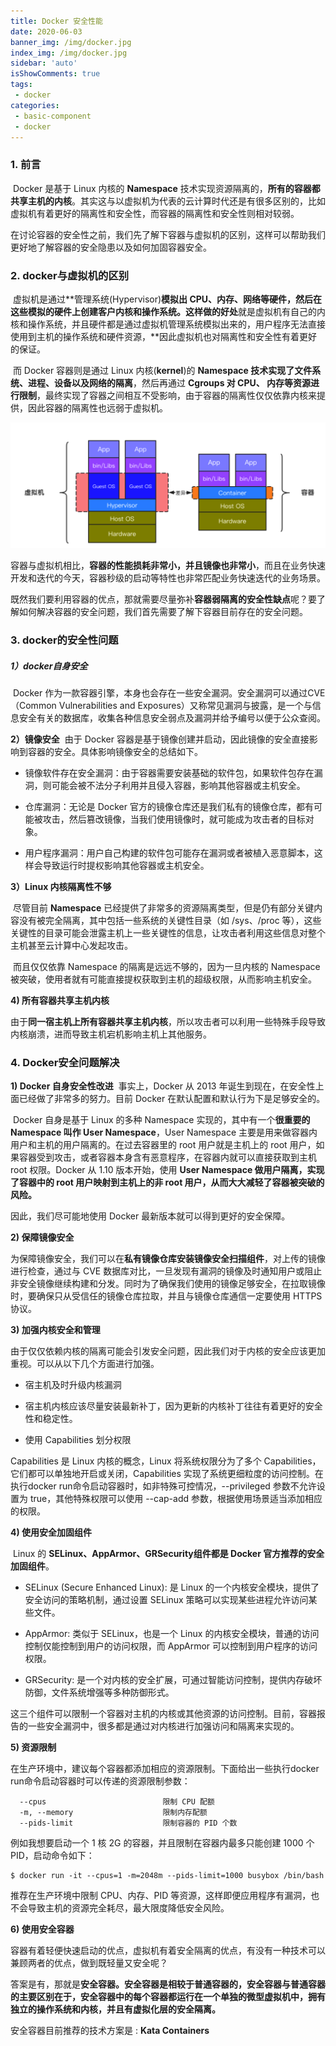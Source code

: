 ```yaml
---
title: Docker 安全性能
date: 2020-06-03
banner_img: /img/docker.jpg
index_img: /img/docker.jpg
sidebar: 'auto'
isShowComments: true
tags: 
 - docker
categories:
 - basic-component
 - docker
---
```


### 1. 前言

​	Docker 是基于 Linux 内核的 **Namespace** 技术实现资源隔离的，**所有的容器都共享主机的内核**。其实这与以虚拟机为代表的云计算时代还是有很多区别的，比如虚拟机有着更好的隔离性和安全性，而容器的隔离性和安全性则相对较弱。

​	在讨论容器的安全性之前，我们先了解下容器与虚拟机的区别，这样可以帮助我们更好地了解容器的安全隐患以及如何加固容器安全。

### 2. docker与虚拟机的区别

​	虚拟机是通过**管理系统(Hypervisor)**模拟出 CPU、内存、网络等硬件，然后在这些模拟的硬件上创建客户内核和操作系统。这样做的好处**就是虚拟机有自己的内核和操作系统，并且硬件都是通过虚拟机管理系统模拟出来的，用户程序无法直接使用到主机的操作系统和硬件资源，**因此虚拟机也对隔离性和安全性有着更好的保证。

​	而 Docker 容器则是通过 Linux 内核(**kernel**)的 **Namespace 技术实现了文件系统、进程、设备以及网络的隔离**，然后再通过 **Cgroups 对 CPU、 内存等资源进行限制**，最终实现了容器之间相互不受影响，由于容器的隔离性仅仅依靠内核来提供，因此容器的隔离性也远弱于虚拟机。

![](./img/docker/docker-compare-virtual.png)

​	容器与虚拟机相比，**容器的性能损耗非常小，并且镜像也非常小**，而且在业务快速开发和迭代的今天，容器秒级的启动等特性也非常匹配业务快速迭代的业务场景。

​	既然我们要利用容器的优点，那就需要尽量弥补**容器弱隔离的安全性缺点**呢？要了解如何解决容器的安全问题，我们首先需要了解下容器目前存在的安全问题。

### **3. docker的安全性问题**

##### 1）docker自身安全

​	Docker 作为一款容器引擎，本身也会存在一些安全漏洞。安全漏洞可以通过CVE（Common Vulnerabilities and Exposures）又称常见漏洞与披露，是一个与信息安全有关的数据库，收集各种信息安全弱点及漏洞并给予编号以便于公众查阅。

**2）镜像安全**
​	由于 Docker 容器是基于镜像创建并启动，因此镜像的安全直接影响到容器的安全。具体影响镜像安全的总结如下。

- 镜像软件存在安全漏洞：由于容器需要安装基础的软件包，如果软件包存在漏洞，则可能会被不法分子利用并且侵入容器，影响其他容器或主机安全。

- 仓库漏洞：无论是 Docker 官方的镜像仓库还是我们私有的镜像仓库，都有可能被攻击，然后篡改镜像，当我们使用镜像时，就可能成为攻击者的目标对象。

- 用户程序漏洞：用户自己构建的软件包可能存在漏洞或者被植入恶意脚本，这样会导致运行时提权影响其他容器或主机安全。

**3）Linux 内核隔离性不够**

​	尽管目前 **Namespace** 已经提供了非常多的资源隔离类型，但是仍有部分关键内容没有被完全隔离，其中包括一些系统的关键性目录（如 /sys、/proc 等），这些关键性的目录可能会泄露主机上一些关键性的信息，让攻击者利用这些信息对整个主机甚至云计算中心发起攻击。

​	而且仅仅依靠 Namespace 的隔离是远远不够的，因为一旦内核的 Namespace 被突破，使用者就有可能直接提权获取到主机的超级权限，从而影响主机安全。

**4) 所有容器共享主机内核**

​	由于**同一宿主机上所有容器共享主机内核**，所以攻击者可以利用一些特殊手段导致内核崩溃，进而导致主机宕机影响主机上其他服务。

### 4. Docker安全问题解决


**1) Docker 自身安全性改进**
​	事实上，Docker 从 2013 年诞生到现在，在安全性上面已经做了非常多的努力。目前 Docker 在默认配置和默认行为下是足够安全的。

​	Docker 自身是基于 Linux 的多种 Namespace 实现的，其中有一个**很重要的 Namespace 叫作 User Namespace**，User Namespace 主要是用来做容器内用户和主机的用户隔离的。在过去容器里的 root 用户就是主机上的 root 用户，如果容器受到攻击，或者容器本身含有恶意程序，在容器内就可以直接获取到主机 root 权限。Docker 从 1.10 版本开始，使用 **User Namespace 做用户隔离，实现了容器中的 root 用户映射到主机上的非 root 用户，从而大大减轻了容器被突破的风险。**

因此，我们尽可能地使用 Docker 最新版本就可以得到更好的安全保障。

**2) 保障镜像安全**

​	为保障镜像安全，我们可以在**私有镜像仓库安装镜像安全扫描组件**，对上传的镜像进行检查，通过与 CVE 数据库对比，一旦发现有漏洞的镜像及时通知用户或阻止非安全镜像继续构建和分发。同时为了确保我们使用的镜像足够安全，在拉取镜像时，要确保只从受信任的镜像仓库拉取，并且与镜像仓库通信一定要使用 HTTPS 协议。

**3) 加强内核安全和管理**

​	由于仅仅依赖内核的隔离可能会引发安全问题，因此我们对于内核的安全应该更加重视。可以从以下几个方面进行加强。

- 宿主机及时升级内核漏洞

- 宿主机内核应该尽量安装最新补丁，因为更新的内核补丁往往有着更好的安全性和稳定性。

- 使用 Capabilities 划分权限


Capabilities 是 Linux 内核的概念，Linux 将系统权限分为了多个 Capabilities，它们都可以单独地开启或关闭，Capabilities 实现了系统更细粒度的访问控制。在执行docker run命令启动容器时，如非特殊可控情况，--privileged 参数不允许设置为 true，其他特殊权限可以使用 --cap-add 参数，根据使用场景适当添加相应的权限。

**4) 使用安全加固组件**

​	Linux 的 **SELinux、AppArmor、GRSecurity组件都是 Docker 官方推荐的安全加固组件**。

- SELinux (Secure Enhanced Linux): 是 Linux 的一个内核安全模块，提供了安全访问的策略机制，通过设置 SELinux 策略可以实现某些进程允许访问某些文件。

- AppArmor: 类似于 SELinux，也是一个 Linux 的内核安全模块，普通的访问控制仅能控制到用户的访问权限，而 AppArmor 可以控制到用户程序的访问权限。

- GRSecurity: 是一个对内核的安全扩展，可通过智能访问控制，提供内存破坏防御，文件系统增强等多种防御形式。


这三个组件可以限制一个容器对主机的内核或其他资源的访问控制。目前，容器报告的一些安全漏洞中，很多都是通过对内核进行加强访问和隔离来实现的。

**5) 资源限制**

​	在生产环境中，建议每个容器都添加相应的资源限制。下面给出一些执行docker run命令启动容器时可以传递的资源限制参数：

```
  --cpus                          限制 CPU 配额
  -m, --memory                    限制内存配额
  --pids-limit                    限制容器的 PID 个数
```

例如我想要启动一个 1 核 2G 的容器，并且限制在容器内最多只能创建 1000 个 PID，启动命令如下：

```
$ docker run -it --cpus=1 -m=2048m --pids-limit=1000 busybox /bin/bash
```

推荐在生产环境中限制 CPU、内存、PID 等资源，这样即便应用程序有漏洞，也不会导致主机的资源完全耗尽，最大限度降低安全风险。

**6) 使用安全容器**

​	容器有着轻便快速启动的优点，虚拟机有着安全隔离的优点，有没有一种技术可以兼顾两者的优点，做到既轻量又安全呢？

​	答案是有，那就是**安全容器。安全容器是相较于普通容器的，安全容器与普通容器的主要区别在于，安全容器中的每个容器都运行在一个单独的微型虚拟机中，拥有独立的操作系统和内核，并且有虚拟化层的安全隔离。**

安全容器目前推荐的技术方案是 : **Kata Containers**

